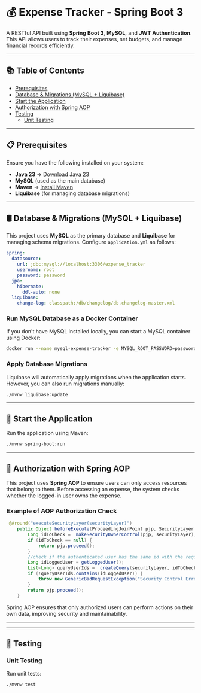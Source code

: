 # **💰 Expense Tracker - Spring Boot 3**

A RESTful API built using **Spring Boot 3**, **MySQL**, and **JWT Authentication**. This API allows users to track their expenses, set budgets, and manage financial records efficiently.

---

## **📚 Table of Contents**

- [Prerequisites](#prerequisites)
- [Database & Migrations (MySQL + Liquibase)](#database--migrations-mysql--liquibase)
- [Start the Application](#start-the-application)
- [Authorization with Spring AOP](#authorization-with-spring-aop)
- [Testing](#testing)
  - [Unit Testing](#unit-testing)

---

## **📋 Prerequisites**

Ensure you have the following installed on your system:

- **Java 23** → [Download Java 23](https://adoptium.net/)
- **MySQL** (used as the main database)
- **Maven** → [Install Maven](https://maven.apache.org/download.cgi)
- **Liquibase** (for managing database migrations)

---

## **🛢️ Database & Migrations (MySQL + Liquibase)**

This project uses **MySQL** as the primary database and **Liquibase** for managing schema migrations. Configure `application.yml` as follows:

```yaml
spring:
  datasource:
    url: jdbc:mysql://localhost:3306/expense_tracker
    username: root
    password: password
  jpa:
    hibernate:
      ddl-auto: none
  liquibase:
    change-log: classpath:/db/changelog/db.changelog-master.xml
```

### **Run MySQL Database as a Docker Container**

If you don't have MySQL installed locally, you can start a MySQL container using Docker:

```sh
docker run --name mysql-expense-tracker -e MYSQL_ROOT_PASSWORD=password -e MYSQL_DATABASE=expense_tracker -p 3306:3306 -d mysql:latest
```

### **Apply Database Migrations**

Liquibase will automatically apply migrations when the application starts. However, you can also run migrations manually:

```sh
./mvnw liquibase:update
```

---

## **🚀 Start the Application**

Run the application using Maven:

```sh
./mvnw spring-boot:run
```

---

## **🔐 Authorization with Spring AOP**

This project uses **Spring AOP** to ensure users can only access resources that belong to them. Before accessing an expense, the system checks whether the logged-in user owns the expense.

### **Example of AOP Authorization Check**

```java
 @Around("executeSecurityLayer(securityLayer)")
    public Object beforeExecute(ProceedingJoinPoint pjp, SecurityLayer securityLayer) throws Throwable {
        Long idToCheck =  makeSecurityOwnerControl(pjp, securityLayer);
        if (idToCheck == null) {
            return pjp.proceed();
        }
        //check if the authenticated user has the same id with the requested IdToCheck;
        Long idLoggedUser = getLoggedUser();
        List<Long> queryUserIds =  createQuery(securityLayer, idToCheck);
        if (!queryUserIds.contains(idLoggedUser)) {
            throw new GenericBadRequestException("Security Control Error: You try to get a resource that does not belongs to you", ErrorType.IM_SECURITY_CONTROL_ERROR);
        }
        return pjp.proceed();
    }
```

Spring AOP ensures that only authorized users can perform actions on their own data, improving security and maintainability.

---
---

## **🧪 Testing**

### **Unit Testing**

Run unit tests:

```sh
./mvnw test
```


